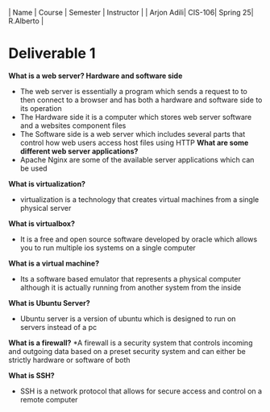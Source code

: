 
| Name       | Course | Semester | Instructor |
| Arjon Adili| CIS-106| Spring 25| R.Alberto |



# Deliverable 1

  **What is a web server? Hardware and software side**
* The web server is essentially a program which sends a request to to then connect to a browser and has both a hardware and software side to its operation
* The Hardware side it is a computer which stores web server software and a websites component files
* The Software side is a web server which includes several parts that control how web users access host files using HTTP
 **What are some different web server applications?**
* Apache Nginx are some of the available server applications which can be used 

**What is virtualization?**
* virtualization is a technology that creates virtual machines from a single physical server

 **What is virtualbox?**
* It is a free and open source software developed by oracle which allows you to run multiple ios systems on a single computer

 **What is a virtual machine?**
 * Its a software based emulator that represents a physical computer although it is actually running from another system from the inside

 **What is Ubuntu Server?**
* Ubuntu server is a version of ubuntu which is designed to run on servers instead of a pc

**What is a firewall?**
*A firewall is a security system that controls incoming and outgoing data based on a preset security system and can either be strictly hardware or software of both

**What is SSH?**
* SSH is a network protocol that allows for secure access and control on a remote computer